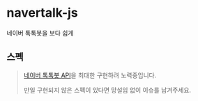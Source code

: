 # navertalk-js
네이버 톡톡봇을 보다 쉽게

## 스펙
> [네이버 톡톡봇 API](https://github.com/navertalk/chatbot-api)을 최대한 구현하려 노력중입니다.
> 
> 만일 구현되지 않은 스펙이 있다면 망설임 없이 이슈를 남겨주세요.